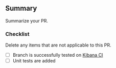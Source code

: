 ## Summary

Summarize your PR.

### Checklist

Delete any items that are not applicable to this PR.

- [ ] Branch is successfully tested on [Kibana CI](https://kibana-ci.elastic.co/job/elastic+kibana+load-testing/)
- [ ] Unit tests are added